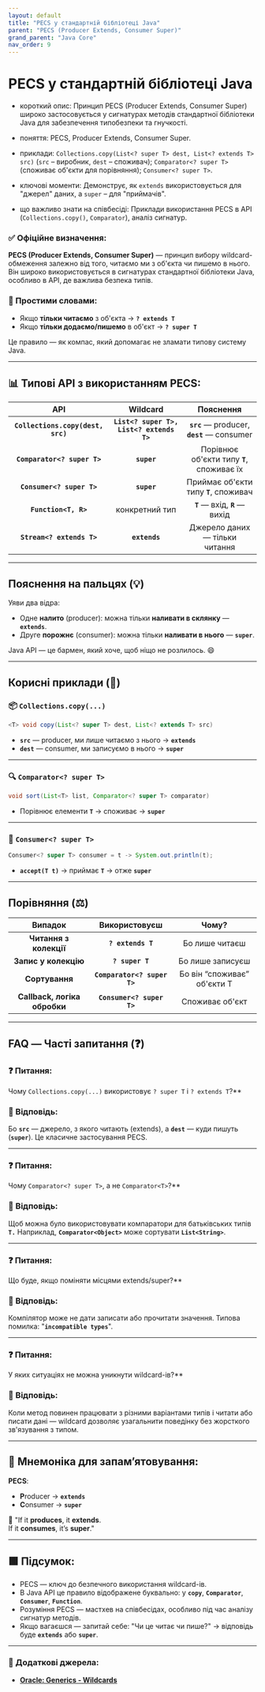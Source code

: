 ```yaml
---
layout: default
title: "PECS у стандартній бібліотеці Java"
parent: "PECS (Producer Extends, Consumer Super)"
grand_parent: "Java Core"
nav_order: 9
---
```


# PECS у стандартній бібліотеці Java

* короткий опис: Принцип PECS (Producer Extends, Consumer Super) широко застосовується у сигнатурах методів стандартної бібліотеки Java для забезпечення типобезпеки та гнучкості.

* поняття: PECS, Producer Extends, Consumer Super.

* приклади: `Collections.copy(List<? super T> dest, List<? extends T> src)` (`src` – виробник, `dest` – споживач); `Comparator<? super T>` (споживає об'єкти для порівняння); `Consumer<? super T>`.

* ключові моменти: Демонструє, як `extends` використовується для "джерел" даних, а `super` – для "приймачів".

* що важливо знати на співбесіді: Приклади використання PECS в API (`Collections.copy()`, `Comparator`), аналіз сигнатур.

### **✅ Офіційне визначення:**

**PECS (Producer Extends, Consumer Super)** — принцип вибору wildcard-обмеження залежно від того, читаємо ми з об'єкта чи пишемо в нього. Він широко використовується в сигнатурах стандартної бібліотеки Java, особливо в API, де важлива безпека типів.

### **🧠 Простими словами:**

* Якщо **тільки читаємо** з об'єкта -> **`? extends T`**
* Якщо **тільки додаємо/пишемо** в об'єкт -> **`? super T`**

Це правило — як компас, який допомагає не зламати типову систему Java.

---

## 📊 **Типові API з використанням PECS:**

| API | Wildcard | Пояснення |
| :---: | :---: | :---: |
| **`Collections.copy(dest, src)`** | **`List<? super T>, List<? extends T>`** | **`src`** — producer, **`dest`** — consumer |
| **`Comparator<? super T>`** | **`super`** | Порівнює об'єкти типу **`T`**, споживає їх |
| **`Consumer<? super T>`** | **`super`** | Приймає об'єкти типу **`T`**, споживач |
| **`Function<T, R>`** | конкретний тип | **`T`** — вхід, **`R`** — вихід |
| **`Stream<? extends T>`** | **`extends`** | Джерело даних — тільки читання |

---

## **Пояснення на пальцях (💡)**

Уяви два відра:

* Одне **налито** (producer): можна тільки **наливати в склянку** — **`extends`**.
* Друге **порожнє** (consumer): можна тільки **наливати в нього** — **`super`**.

Java API — це бармен, який хоче, щоб ніщо не розлилось. 😄

---

## **Корисні приклади (🧪)**

### **📦 `Collections.copy(...)`**

```java
<T> void copy(List<? super T> dest, List<? extends T> src)
```

* **`src`** — producer, ми лише читаємо з нього -> **`extends`**
* **`dest`** — consumer, ми записуємо в нього -> **`super`**

---

### **🔍 `Comparator<? super T>`**

```java
void sort(List<T> list, Comparator<? super T> comparator)
```

* Порівнює елементи **`T`** -> споживає -> **`super`**

---

### **🔧 `Consumer<? super T>`**

```java
Consumer<? super T> consumer = t -> System.out.println(t);
```

* **`accept(T t)`** -> приймає **`T`** -> отже **`super`**

---

## **Порівняння (⚖️)**

| Випадок | Використовуєш | Чому? |
| :---: | :---: | :---: |
| **Читання з колекції** | **`? extends T`** | Бо лише читаєш |
| **Запис у колекцію** | **`? super T`** | Бо лише записуєш |
| **Сортування** | **`Comparator<? super T>`** | Бо він “споживає” об'єкти T |
| **Callback, логіка обробки** | **`Consumer<? super T>`** | Споживає об'єкт |

---

## **FAQ — Часті запитання (❓)**

### **❓ Питання:**

 Чому `Collections.copy(...)` використовує `? super T` і `? extends T`?**

### **💬 Відповідь:**

Бо **`src`** — джерело, з якого читають (extends), а **`dest`** — куди пишуть (**`super`**). Це класичне застосування PECS.

---

### **❓ Питання:**

 Чому `Comparator<? super T>`, а не `Comparator<T>`?**

### **💬 Відповідь:**

Щоб можна було використовувати компаратори для батьківських типів **`T.`** Наприклад, **`Comparator<Object>`** може сортувати **`List<String>`**.

---

### **❓ Питання:**

 Що буде, якщо поміняти місцями extends/super?**

### **💬 Відповідь:**

Компілятор може не дати записати або прочитати значення. Типова помилка: "**`incompatible types`**".

---

### **❓ Питання:**

 У яких ситуаціях не можна уникнути wildcard-ів?**

### **💬 Відповідь:**

Коли метод повинен працювати з різними варіантами типів і читати або писати дані — wildcard дозволяє узагальнити поведінку без жорсткого зв'язування з типом.

---

## **🧠 Мнемоніка для запам’ятовування:**

**PECS**:

* **P**roducer -> **`extends`**
* **C**onsumer -> **`super`**

🔁 "If it **produces**, it **extends**.  
If it **consumes**, it’s **super**."

---

## **🟩 Підсумок:**

* PECS — ключ до безпечного використання wildcard-ів.
* В Java API це правило відображене буквально: у **`copy`**, **`Comparator`**, **`Consumer`**, **`Function`**.
* Розуміння PECS — мастхев на співбесідах, особливо під час аналізу сигнатур методів.
* Якщо вагаєшся — запитай себе: "Чи це читає чи пише?" -> відповідь буде **`extends`** або **`super`**.

---

### **🔗 Додаткові джерела:**

* [**Oracle: Generics \- Wildcards**](https://docs.oracle.com/javase/tutorial/java/generics/wildcards.html)
